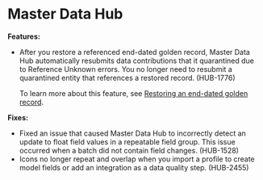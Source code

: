 #  Master Data Hub

<head>
  <meta name="guidename" content="Release Notes"/>
  <meta name="context" content="GUID-b5db43be-a029-4738-bd32-fe804ac34740"/>
</head>



**Features:**

-   After you restore a referenced end-dated golden record, Master Data Hub automatically resubmits data contributions that it quarantined due to Reference Unknown errors. You no longer need to resubmit a quarantined entity that references a restored record. \(HUB-1776\)

    To learn more about this feature, see [Restoring an end-dated golden record](../../Master%20Data%20Hub/Stewardship/t-mdm-Restoring_an_end-dated_golden_record_1b988891-3f6f-45f0-853f-bb6a3181b9cf.md).


**Fixes:**

-   Fixed an issue that caused Master Data Hub to incorrectly detect an update to float field values in a repeatable field group. This issue occurred when a batch did not contain field changes. \(HUB-1528\)
-   Icons no longer repeat and overlap when you import a profile to create model fields or add an integration as a data quality step. \(HUB-2455\)